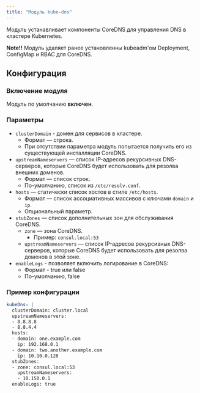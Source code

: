 ```yaml
---
title: "Модуль kube-dns"
---
```


Модуль устанавливает компоненты CoreDNS для управления DNS в кластере Kubernetes.

**Note!!** Модуль удаляет ранее установленны kubeadm'ом Deployment, ConfigMap и RBAC для CoreDNS.

## Конфигурация

### Включение модуля

Модуль по умолчанию **включен**.

### Параметры

* `clusterDomain` - домен для сервисов в кластере.
  * Формат — строка.
  * При отсутствии параметра модуль попытается получить его из существующей инсталляции CoreDNS.
* `upstreamNameservers` — список IP-адресов рекурсивных DNS-серверов, которые CoreDNS будет использовать для резолва внешних доменов.
  * Формат — список строк.
  * По-умолчанию, список из `/etc/resolv.conf`.
* `hosts` — статически список хостов в стиле `/etc/hosts`.
  * Формат — список ассоциативных массивов с ключами `domain` и `ip`.
  * Опциональный параметр.
* `stubZones` — список дополнительных зон для обслуживания CoreDNS.
  * `zone` — зона CoreDNS.
      * Пример: `consul.local:53`
  * `upstreamNameservers` — список IP-адресов рекурсивных DNS-серверов, которые CoreDNS будет использовать для резолва доменов в этой зоне.
* `enableLogs` - позволяет включить логирование в CoreDNS:
  * Формат - true или false
  * По-умолчанию, false

### Пример конфигурации

```yaml
kubeDns: |
  clusterDomain: cluster.local
  upstreamNameservers:
  - 8.8.8.8
  - 8.8.4.4
  hosts:
  - domain: one.example.com
    ip: 192.168.0.1
  - domain: two.another.example.com
    ip: 10.10.0.128
  stubZones:
  - zone: consul.local:53
    upstreamNameservers:
    - 10.150.0.1
  enableLogs: true
```
